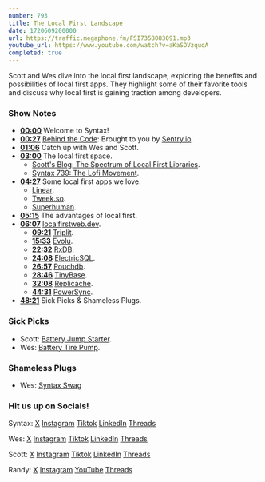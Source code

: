 ```yaml
---
number: 793
title: The Local First Landscape
date: 1720609200000
url: https://traffic.megaphone.fm/FSI7358083091.mp3
youtube_url: https://www.youtube.com/watch?v=aKaSOVzquqA
completed: true
---
```


Scott and Wes dive into the local first landscape, exploring the benefits and possibilities of local first apps. They highlight some of their favorite tools and discuss why local first is gaining traction among developers.

### Show Notes

* **[00:00](#t=00:00)** Welcome to Syntax!
* **[00:27](#t=00:27)** [Behind the Code](https://sentry.io/resources/behind-the-code-a-discussion-with-backend-experts/): Brought to you by [Sentry.io](https://sentry.io/syntax).
* **[01:06](#t=01:06)** Catch up with Wes and Scott.
* **[03:00](#t=03:00)** The local first space.
    * [Scott's Blog: The Spectrum of Local First Libraries](https://tolin.ski/posts/local-first-options).
    * [Syntax 739: The Lofi Movement](https://syntax.fm/show/739/the-lofi-movement-building-local-first-apps).
* **[04:27](#t=04:27)** Some local first apps we love.
    * [Linear](https://linear.app/).
    * [Tweek.so](https://tweek.so/).
    * [Superhuman](https://blog.superhuman.com/).
* **[05:15](#t=05:15)** The advantages of local first.
* **[06:07](#t=06:07)** [localfirstweb.dev](https://localfirstweb.dev/).
    * **[09:21](#t=09:21)** [Triplit](https://www.triplit.dev/).
    * **[15:33](#t=15:33)** [Evolu](https://www.evolu.dev/).
    * **[22:32](#t=22:32)** [RxDB](https://rxdb.info/).
    * **[24:08](#t=24:08)** [ElectricSQL](https://electric-sql.com/).
    * **[26:57](#t=26:57)** [Pouchdb](https://pouchdb.com/).
    * **[28:46](#t=28:46)** [TinyBase](https://tinybase.org/).
    * **[32:08](#t=32:08)** [Replicache](https://replicache.dev/).
    * **[44:31](#t=44:31)** [PowerSync](https://www.powersync.com/).
* **[48:21](#t=48:21)** Sick Picks & Shameless Plugs.

### Sick Picks

- Scott: [Battery Jump Starter](https://amzn.to/4crtJea).
- Wes: [Battery Tire Pump](https://amzn.to/3XMWpKk).

### Shameless Plugs

- Wes: [Syntax Swag](https://sentry.shop/)

### Hit us up on Socials!

Syntax: [X](https://twitter.com/syntaxfm) [Instagram](https://www.instagram.com/syntax_fm/) [Tiktok](https://www.tiktok.com/@syntaxfm) [LinkedIn](https://www.linkedin.com/company/96077407/admin/feed/posts/) [Threads](https://www.threads.net/@syntax_fm)

Wes: [X](https://twitter.com/wesbos) [Instagram](https://www.instagram.com/wesbos/) [Tiktok](https://www.tiktok.com/@wesbos) [LinkedIn](https://www.linkedin.com/in/wesbos/) [Threads](https://www.threads.net/@wesbos)

Scott: [X](https://twitter.com/stolinski) [Instagram](https://www.instagram.com/stolinski/) [Tiktok](https://www.tiktok.com/@stolinski) [LinkedIn](https://www.linkedin.com/in/stolinski/) [Threads](https://www.threads.net/@stolinski)

Randy: [X](https://twitter.com/randyrektor) [Instagram](https://www.instagram.com/randyrektor/) [YouTube](https://www.youtube.com/@randyrektor) [Threads](https://www.threads.net/@randyrektor)
